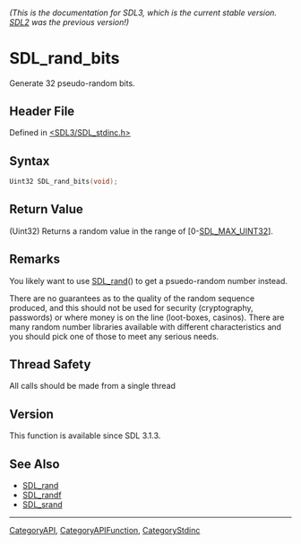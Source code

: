 ###### (This is the documentation for SDL3, which is the current stable version. [SDL2](https://wiki.libsdl.org/SDL2/) was the previous version!)
# SDL_rand_bits

Generate 32 pseudo-random bits.

## Header File

Defined in [<SDL3/SDL_stdinc.h>](https://github.com/libsdl-org/SDL/blob/main/include/SDL3/SDL_stdinc.h)

## Syntax

```c
Uint32 SDL_rand_bits(void);
```

## Return Value

(Uint32) Returns a random value in the range of
[0-[SDL_MAX_UINT32](SDL_MAX_UINT32)].

## Remarks

You likely want to use [SDL_rand](SDL_rand)() to get a psuedo-random number
instead.

There are no guarantees as to the quality of the random sequence produced,
and this should not be used for security (cryptography, passwords) or where
money is on the line (loot-boxes, casinos). There are many random number
libraries available with different characteristics and you should pick one
of those to meet any serious needs.

## Thread Safety

All calls should be made from a single thread

## Version

This function is available since SDL 3.1.3.

## See Also

- [SDL_rand](SDL_rand)
- [SDL_randf](SDL_randf)
- [SDL_srand](SDL_srand)

----
[CategoryAPI](CategoryAPI), [CategoryAPIFunction](CategoryAPIFunction), [CategoryStdinc](CategoryStdinc)

